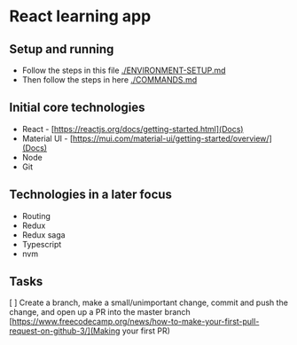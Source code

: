 # React learning app

## Setup and running

- Follow the steps in this file [./ENVIRONMENT-SETUP.md](ENVIRONMENT-SETUP.md)
- Then follow the steps in here [./COMMANDS.md](COMMANDS.md)

## Initial core technologies

- React - [https://reactjs.org/docs/getting-started.html](Docs)
- Material UI - [https://mui.com/material-ui/getting-started/overview/](Docs)
- Node
- Git

## Technologies in a later focus

- Routing
- Redux
- Redux saga
- Typescript
- nvm

## Tasks

[ ] Create a branch, make a small/unimportant change, commit and push the change, and open up a PR into the master branch [https://www.freecodecamp.org/news/how-to-make-your-first-pull-request-on-github-3/](Making your first PR)

